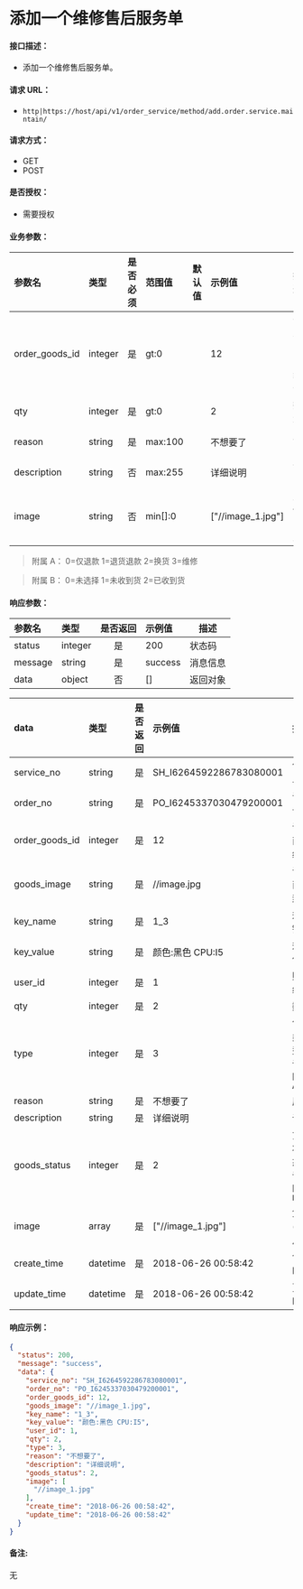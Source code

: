 # 添加一个维修售后服务单

#### 接口描述：
- 添加一个维修售后服务单。

#### 请求 URL：
- `http|https://host/api/v1/order_service/method/add.order.service.maintain/`

#### 请求方式：
- GET
- POST

#### 是否授权：
- 需要授权

#### 业务参数：
|参数名|类型|是否必须|范围值|默认值|示例值|描述|
|:----|:---|:---:|:-----|:-----|:-----|-----|
|order_goods_id |integer |是 |gt:0 | |12 |订单商品编号 |
|qty |integer |是 |gt:0 | |2 |数量 |
|reason |string |是 |max:100 | |不想要了 |原因 |
|description |string |否 |max:255 | |详细说明 |说明 |
|image |string |否 |min[]:0 | |[&#34;//image_1.jpg&#34;] |上传图片 |

> 附属 A：
0=仅退款 1=退货退款 2=换货 3=维修

</p>

> 附属 B：
0=未选择 1=未收到货 2=已收到货

#### 响应参数：
|参数名|类型|是否返回|示例值|描述|
|:-----|:-----|:---:|:-----|-----|
|status |integer |是 |200 |状态码 |
|message |string |是 |success |消息信息 |
|data |object |否 |[] |返回对象 |

|data|类型|是否返回|示例值|描述|
|:-----|:-----|:---:|:-----|-----|
|service_no 		|string 	|是 |SH_I6264592286783080001 |售后单号 |
|order_no 			|string 	|是 |PO_I6245337030479200001 |订单号 |
|order_goods_id 	|integer	|是 |12 |订单商品编号 |
|goods_image 		|string 	|是 |//image.jpg |订单商品封面 |
|key_name 			|string 	|是 |1_3 |规格键名 |
|key_value 			|string 	|是 |颜色:黑色 CPU:I5 |规格值 |
|user_id 			|integer 	|是 |1 |账号编号 |
|qty 				|integer 	|是 |2 |数量 |
|type 				|integer 	|是 |3 |售后类型，详见`附属 A` |
|reason 			|string 	|是 |不想要了 |原因 |
|description 		|string 	|是 |详细说明 |说明 |
|goods_status 		|integer 	|是 |2 |货物状态，详见`附属 B` |
|image 				|array 		|是 |[&#34;//image_1.jpg&#34;] |凭证(照片) |
|create_time 		|datetime 	|是 |2018-06-26 00:58:42 |创建时间 |
|update_time 		|datetime 	|是 |2018-06-26 00:58:42 |更新时间 |

#### 响应示例：
```json
{
  "status": 200,
  "message": "success",
  "data": {
    "service_no": "SH_I6264592286783080001",
    "order_no": "PO_I6245337030479200001",
    "order_goods_id": 12,
    "goods_image": "//image_1.jpg",
    "key_name": "1_3",
    "key_value": "颜色:黑色 CPU:I5",
    "user_id": 1,
    "qty": 2,
    "type": 3,
    "reason": "不想要了",
    "description": "详细说明",
    "goods_status": 2,
    "image": [
      "//image_1.jpg"
    ],
    "create_time": "2018-06-26 00:58:42",
    "update_time": "2018-06-26 00:58:42"
  }
}
```

#### 备注:
无